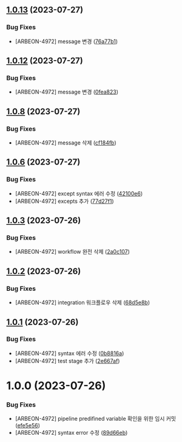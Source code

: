 ## [1.0.13](https://gitlab.arbeon.com/etc/devops/poc/react-deploy-sandbox/compare/v1.0.12...v1.0.13) (2023-07-27)


### Bug Fixes

* [ARBEON-4972] message 변경 ([76a77b1](https://gitlab.arbeon.com/etc/devops/poc/react-deploy-sandbox/commit/76a77b168922ea6f67049d65644377f3f02b54e7))

## [1.0.12](https://gitlab.arbeon.com/etc/devops/poc/react-deploy-sandbox/compare/v1.0.11...v1.0.12) (2023-07-27)


### Bug Fixes

* [ARBEON-4972] message 변경 ([0fea823](https://gitlab.arbeon.com/etc/devops/poc/react-deploy-sandbox/commit/0fea8230104fba5dc68d9d20ee22ec6eed4933e4))

## [1.0.8](https://gitlab.arbeon.com/etc/devops/poc/react-deploy-sandbox/compare/v1.0.7...v1.0.8) (2023-07-27)


### Bug Fixes

* [ARBEON-4972] message 삭제 ([cf184fb](https://gitlab.arbeon.com/etc/devops/poc/react-deploy-sandbox/commit/cf184fb2fb412a64caecdc5db2966821d8f2c035))

## [1.0.6](https://gitlab.arbeon.com/etc/devops/poc/react-deploy-sandbox/compare/v1.0.5...v1.0.6) (2023-07-27)


### Bug Fixes

* [ARBEON-4972] except syntax 에러 수정 ([42100e6](https://gitlab.arbeon.com/etc/devops/poc/react-deploy-sandbox/commit/42100e6fde940bdbca1f715664a410b89498b2e3))
* [ARBEON-4972] excepts 추가 ([77d27f1](https://gitlab.arbeon.com/etc/devops/poc/react-deploy-sandbox/commit/77d27f1594f9abfe6b7498062fa1d0092386c181))

## [1.0.3](https://gitlab.arbeon.com/etc/devops/poc/react-deploy-sandbox/compare/v1.0.2...v1.0.3) (2023-07-26)


### Bug Fixes

* [ARBEON-4972] workflow 완전 삭제 ([2a0c107](https://gitlab.arbeon.com/etc/devops/poc/react-deploy-sandbox/commit/2a0c107797eb6669109e9c2f4eea64b5a0d230d2))

## [1.0.2](https://gitlab.arbeon.com/etc/devops/poc/react-deploy-sandbox/compare/v1.0.1...v1.0.2) (2023-07-26)


### Bug Fixes

* [ARBEON-4972] integration 워크플로우 삭제 ([68d5e8b](https://gitlab.arbeon.com/etc/devops/poc/react-deploy-sandbox/commit/68d5e8bf5916d491fa738fb3e112b97955ef7e33))

## [1.0.1](https://gitlab.arbeon.com/etc/devops/poc/react-deploy-sandbox/compare/v1.0.0...v1.0.1) (2023-07-26)


### Bug Fixes

* [ARBEON-4972] syntax 에러 수정 ([0b8816a](https://gitlab.arbeon.com/etc/devops/poc/react-deploy-sandbox/commit/0b8816a341c213dd66d60dd6ac3848301a1f78b4))
* [ARBEON-4972] test stage 추가 ([2e667af](https://gitlab.arbeon.com/etc/devops/poc/react-deploy-sandbox/commit/2e667af1370875ddf14cdbd4c06ebad122e1a781))

# 1.0.0 (2023-07-26)


### Bug Fixes

* [ARBEON-4972] pipeline predifined variable 확인을 위한 임시 커밋 ([efe5e56](https://gitlab.arbeon.com/etc/devops/poc/react-deploy-sandbox/commit/efe5e56a35a38e26514d073799ecc397917db820))
* [ARBEON-4972] syntax error 수정 ([89d66eb](https://gitlab.arbeon.com/etc/devops/poc/react-deploy-sandbox/commit/89d66eb459a6c55e49c50e64d0ac2d767d1b79b5))
